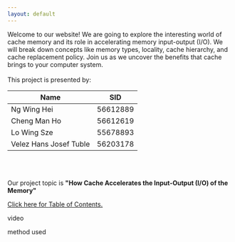 ```yaml
---
layout: default
---
```

<head>
    <script>
   function greeting() {
     var firstname ;
      firstname = prompt("What is your first name?");
       firstname = firstname[0].toUpperCase() + firstname.substring(1);
 document.getElementById('message').innerHTML = 'Hello ' + firstname + '!' + ' Welcome to our project!';
}
  </script>
</head>
    
<body onload='greeting();'>
 <div id="message"></div>
 <div class="bodytext middle">
     Welcome to our website! We are going to explore the interesting world of cache memory and its role in accelerating memory input-output (I/O). We will break down concepts like memory types, locality, cache hierarchy, and cache replacement policy. Join us as we uncover the benefits that cache brings to your computer system. 
<br/><br/>This project is presented by: <br/>
<table>
    <thead>
      <tr>
        <th><b>Name</b></th>
        <th><b>SID</b></th>
      </tr>
    </thead>
    <tbody>
      <tr>
        <td>Ng Wing Hei</td>
        <td>56612889</td>
      </tr>
      <tr>
        <td>Cheng Man Ho</td>
        <td>56612619</td>
      </tr>
      <tr>
        <td>Lo Wing Sze</td>
        <td>55678893</td>
      </tr>
      <tr>
        <td>Velez Hans Josef Tuble</td>
        <td>56203178</td>
      </tr>
    </tbody>
 </table>

<br/><br/>

Our project topic is <b>"How Cache Accelerates the Input-Output (I/O) of the Memory"

</b></b>

<a href="https://cs1102proj-cache.github.io/CS1102/table_of_contents.html">Click here for <u>Table of Contents.</u></a>

video

</b></b>
method used
